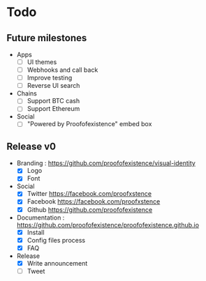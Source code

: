 # Todo

## Future milestones

- Apps
  - [ ] UI themes
  - [ ] Webhooks and call back
  - [ ] Improve testing
  - [ ] Reverse UI search
- Chains
  - [ ] Support BTC cash
  - [ ] Support Ethereum
- Social
  - [ ] "Powered by Proofofexistence" embed box

## Release v0

- Branding : https://github.com/proofofexistence/visual-identity
  - [x] Logo
  - [x] Font
- Social
  - [x] Twitter https://facebook.com/proofxstence
  - [x] Facebook https://facebook.com/proofxstence
  - [x] Github https://github.com/proofofexistence
- Documentation : https://github.com/proofofexistence/proofofexistence.github.io
  - [x] Install
  - [x] Config files process
  - [x] FAQ
- Release
  - [x] Write announcement
  - [ ] Tweet
